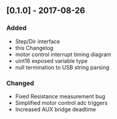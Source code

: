 
## [0.1.0] - 2017-08-26
### Added
* Step/Dir interface
* this Changelog
* motor control interrupt timing diagram
* uint16 exposed variable type
* null termination to USB string parsing

### Changed
* Fixed Resistance measurement bug
* Simplified motor control adc triggers
* Increased AUX bridge deadtime
